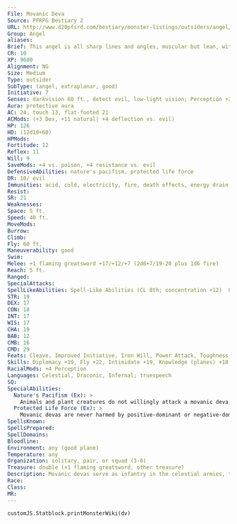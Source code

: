 ```yaml
---
File: Movanic Deva
Source: PFRPG Bestiary 2
URL: http://www.d20pfsrd.com/bestiary/monster-listings/outsiders/angel/angel-movanic-deva
Group: Angel
aliases: 
Brief: This angel is all sharp lines and angles, muscular but lean, with large wings and a mighty flaming greatsword.
CR: 10
XP: 9600
Alignment: NG
Size: Medium
Type: outsider
SubType: (angel, extraplanar, good)
Initiative: 7
Senses: darkvision 60 ft., detect evil, low-light vision; Perception +26
Aura: protective aura
AC: 24, touch 13, flat-footed 21
ACMods: (+3 Dex, +11 natural| +4 deflection vs. evil)
HP: 126
HD: (12d10+60)
HPMods: 
Fortitude: 12
Reflex: 11
Will: 9
SaveMods: +4 vs. poison, +4 resistance vs. evil
DefensiveAbilities: nature's pacifism, protected life force
DR: 10/ evil
Immunities: acid, cold, electricity, fire, death effects, energy drain, petrification
Resist: 
SR: 21
Weaknesses: 
Space: 5 ft.
Speed: 40 ft.
MoveMods: 
Burrow: 
Climb: 
Fly: 60 ft.
Maneuverability: good
Swim: 
Melee: +1 flaming greatsword +17/+12/+7 (2d6+7/19-20 plus 1d6 fire)
Reach: 5 ft.
Ranged: 
SpecialAttacks: 
SpellLikeAbilities: Spell-Like Abilities (CL 8th; concentration +12)  Constant-detect evil  At Will-aid, discern lies (DC 18), dispel evil (DC 19), dispel magic, holy smite (DC 18), invisibility (self only), plane shift (DC 19), remove curse, remove disease, remove fear  7/day-cure serious wounds  1/day-antimagic field, awaken, holy aura (DC 22)
STR: 19
DEX: 17
CON: 18
INT: 17
WIS: 17
CHA: 19
BAB: 12
CMB: 16
CMD: 29
Feats: Cleave, Improved Initiative, Iron Will, Power Attack, Toughness, Vital Strike
Skills: Diplomacy +19, Fly +22, Intimidate +19, Knowledge (planes) +18, Knowledge (religion) +18, Perception +26, Sense Motive +22, Stealth +18, Survival +18
RacialMods: +4 Perception
Languages: Celestial, Draconic, Infernal; truespeech
SQ: 
SpecialAbilities:
  Nature's Pacifism (Ex): >
    Animals and plant creatures do not willingly attack a movanic deva, though they can be forced to do so by magic. If the deva attacks a plant or animal, its protection against that creature ends.
  Protected Life Force (Ex): >
    Movanic devas are never harmed by positive-dominant or negative-dominant planar traits.
SpellsKnown: 
SpellsPrepared: 
SpellDomains: 
Bloodline: 
Environment: any (good plane)
Temperature: any
Organization: solitary, pair, or squad (3-6)
Treasure: double (+1 flaming greatsword, other treasure)
Description: Movanic devas serve as infantry in the celestial armies, though they spend most of their time patrolling the Positive, Negative, and Material Planes. On the Positive Plane, they watch over wandering good souls, which sometimes puts them into conf lict with the jyoti. On the Negative Plane, they battle undead, the sceaduinar, and the other strange things that hunt in the hungry void. Their rare visits to the Material Plane are usually to help powerful mortals when a great menace threatens to plunge an entire realm into evil.
Race: 
Class: 
MR: 
---
```

```dataviewjs
customJS.Statblock.printMonsterWiki(dv)
```
